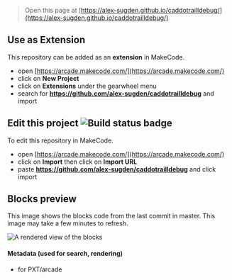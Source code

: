  


> Open this page at [https://alex-sugden.github.io/caddotrailldebug/](https://alex-sugden.github.io/caddotrailldebug/)

## Use as Extension

This repository can be added as an **extension** in MakeCode.

* open [https://arcade.makecode.com/](https://arcade.makecode.com/)
* click on **New Project**
* click on **Extensions** under the gearwheel menu
* search for **https://github.com/alex-sugden/caddotrailldebug** and import

## Edit this project ![Build status badge](https://github.com/alex-sugden/caddotrailldebug/workflows/MakeCode/badge.svg)

To edit this repository in MakeCode.

* open [https://arcade.makecode.com/](https://arcade.makecode.com/)
* click on **Import** then click on **Import URL**
* paste **https://github.com/alex-sugden/caddotrailldebug** and click import

## Blocks preview

This image shows the blocks code from the last commit in master.
This image may take a few minutes to refresh.

![A rendered view of the blocks](https://github.com/alex-sugden/caddotrailldebug/raw/master/.github/makecode/blocks.png)

#### Metadata (used for search, rendering)

* for PXT/arcade
<script src="https://makecode.com/gh-pages-embed.js"></script><script>makeCodeRender("{{ site.makecode.home_url }}", "{{ site.github.owner_name }}/{{ site.github.repository_name }}");</script>

